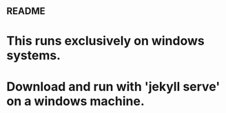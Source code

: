 ## README

# This runs exclusively on windows systems. 
# Download and run with 'jekyll serve' on a windows machine. 
